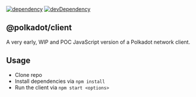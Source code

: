 [![dependency](https://david-dm.org/polkadot-js/client.svg?style=flat-square&path=packages/client)](https://david-dm.org/polkadot-js/client?path=packages/client)
[![devDependency](https://david-dm.org/polkadot-js/client/dev-status.svg?style=flat-square&path=packages/client)](https://david-dm.org/polkadot-js/client?path=packages/client#info=devDependencies)

## @polkadot/client

A very early, WIP and POC JavaScript version of a Polkadot network client.

## Usage

- Clone repo
- Install dependencies via `npm install`
- Run the client via `npm start <options>`
